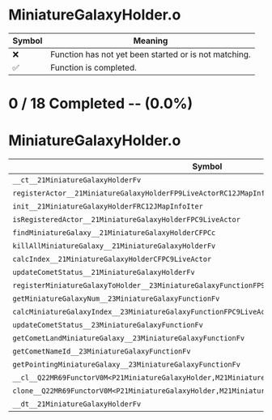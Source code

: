 # MiniatureGalaxyHolder.o
| Symbol | Meaning 
| ------------- | ------------- 
| :x: | Function has not yet been started or is not matching. 
| :white_check_mark: | Function is completed. 


# 0 / 18 Completed -- (0.0%)
# MiniatureGalaxyHolder.o
| Symbol | Decompiled? |
| ------------- | ------------- |
| `__ct__21MiniatureGalaxyHolderFv` | :x: |
| `registerActor__21MiniatureGalaxyHolderFP9LiveActorRC12JMapInfoIter` | :x: |
| `init__21MiniatureGalaxyHolderFRC12JMapInfoIter` | :x: |
| `isRegisteredActor__21MiniatureGalaxyHolderFPC9LiveActor` | :x: |
| `findMiniatureGalaxy__21MiniatureGalaxyHolderCFPCc` | :x: |
| `killAllMiniatureGalaxy__21MiniatureGalaxyHolderFv` | :x: |
| `calcIndex__21MiniatureGalaxyHolderCFPC9LiveActor` | :x: |
| `updateCometStatus__21MiniatureGalaxyHolderFv` | :x: |
| `registerMiniatureGalaxyToHolder__23MiniatureGalaxyFunctionFP9LiveActorRC12JMapInfoIter` | :x: |
| `getMiniatureGalaxyNum__23MiniatureGalaxyFunctionFv` | :x: |
| `calcMiniatureGalaxyIndex__23MiniatureGalaxyFunctionFPC9LiveActor` | :x: |
| `updateCometStatus__23MiniatureGalaxyFunctionFv` | :x: |
| `getCometLandMiniatureGalaxy__23MiniatureGalaxyFunctionFv` | :x: |
| `getCometNameId__23MiniatureGalaxyFunctionFv` | :x: |
| `getPointingMiniatureGalaxy__23MiniatureGalaxyFunctionFv` | :x: |
| `__cl__Q22MR69FunctorV0M<P21MiniatureGalaxyHolder,M21MiniatureGalaxyHolderFPCvPv_v>CFv` | :x: |
| `clone__Q22MR69FunctorV0M<P21MiniatureGalaxyHolder,M21MiniatureGalaxyHolderFPCvPv_v>CFP7JKRHeap` | :x: |
| `__dt__21MiniatureGalaxyHolderFv` | :x: |
